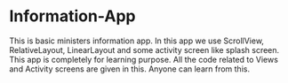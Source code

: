 # Information-App
This is basic ministers information app. In this app we use ScrollView, RelativeLayout, LinearLayout and some activity screen like splash screen. 
This app is completely for learning purpose. All the code related to Views and Activity screens are given in this. Anyone can learn from this.
